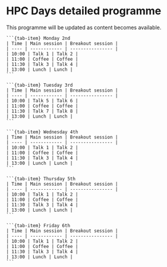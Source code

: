 # HPC Days detailed programme

This programme will be updated as content becomes available.

````{tab-set}
```{tab-item} Monday 2nd
| Time | Main session | Breakout session |
| ---- | ------------ | ---------------- |
| 10:00 | Talk 1 | Talk 2 |
| 11:00 | Coffee | Coffee |
| 11:30 | Talk 3 | Talk 4 |
| 13:00 | Lunch | Lunch |
```

```{tab-item} Tuesday 3rd
| Time | Main session | Breakout session |
| ---- | ------------ | ---------------- |
| 10:00 | Talk 5 | Talk 6 |
| 11:00 | Coffee | Coffee |
| 11:30 | Talk 7 | Talk 8 |
| 13:00 | Lunch | Lunch |
```

```{tab-item} Wednesday 4th
| Time | Main session | Breakout session |
| ---- | ------------ | ---------------- |
| 10:00 | Talk 1 | Talk 2 |
| 11:00 | Coffee | Coffee |
| 11:30 | Talk 3 | Talk 4 |
| 13:00 | Lunch | Lunch |
```

```{tab-item} Thursday 5th
| Time | Main session | Breakout session |
| ---- | ------------ | ---------------- |
| 10:00 | Talk 1 | Talk 2 |
| 11:00 | Coffee | Coffee |
| 11:30 | Talk 3 | Talk 4 |
| 13:00 | Lunch | Lunch |
```

```{tab-item} Friday 6th
| Time | Main session | Breakout session |
| ---- | ------------ | ---------------- |
| 10:00 | Talk 1 | Talk 2 |
| 11:00 | Coffee | Coffee |
| 11:30 | Talk 3 | Talk 4 |
| 13:00 | Lunch | Lunch |
```

````
